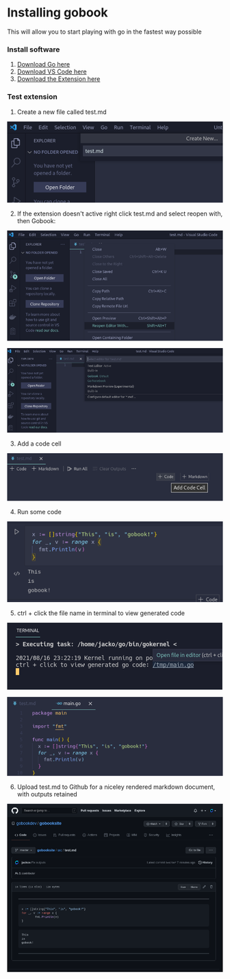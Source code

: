 
# Installing gobook

This will allow you to start playing with go in the fastest way possible

### Install software

1) [Download Go here](https://golang.org/doc/install)
2) [Download VS Code here](https://code.visualstudio.com/)
3) [Download the Extension here](https://marketplace.visualstudio.com/items?itemName=gobookdev.gobook)

### Test extension
1) Create a new file called test.md

![new_file](images/new_file2.png)

2) If the extension doesn't active right click test.md and select reopen with, then Gobook:

![reopen](images/reopen.png)

![reopen_with](images/reopenwith.png)

3) Add a code cell

![add_cell](images/add_cell.png)

4) Run some code

![this_is_gobook](images/this_is_gobook.png)

5) ctrl + click the file name in terminal to view generated code

![control_click](images/control_click.png)

![generated](images/generated.png)



6) Upload test.md to Github for a niceley rendered markdown document, with outputs retained

![github](images/github.png)

